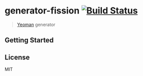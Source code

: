 # generator-fission [![Build Status](https://secure.travis-ci.org/amoskyler/generator-fission.png?branch=master)](https://travis-ci.org/amoskyler/generator-fission)

> [Yeoman](http://yeoman.io) generator


## Getting Started

## License

MIT
